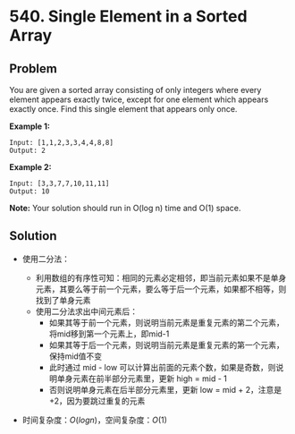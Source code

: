 # 540. Single Element in a Sorted Array

## Problem

You are given a sorted array consisting of only integers where every element appears exactly twice, except for one element which appears exactly once. Find this single element that appears only once.

 
**Example 1:**

```
Input: [1,1,2,3,3,4,4,8,8]
Output: 2
```

**Example 2:**

```
Input: [3,3,7,7,10,11,11]
Output: 10
```

 
**Note:** Your solution should run in O(log n) time and O(1) space.


## Solution

- 使用二分法：

  - 利用数组的有序性可知：相同的元素必定相邻，即当前元素如果不是单身元素，其要么等于前一个元素，要么等于后一个元素，如果都不相等，则找到了单身元素
  - 使用二分法求出中间元素后：
    - 如果其等于前一个元素，则说明当前元素是重复元素的第二个元素，将mid移到第一个元素上，即mid-1
    - 如果其等于后一个元素，则说明当前元素是重复元素的第一个元素，保持mid值不变
    - 此时通过 mid - low 可以计算出前面的元素个数，如果是奇数，则说明单身元素在前半部分元素里，更新 high = mid - 1
    - 否则说明单身元素在后半部分元素里，更新 low = mid + 2，注意是 +2，因为要跳过重复的元素

- 时间复杂度：$O(logn)$，空间复杂度：$O(1)$

  